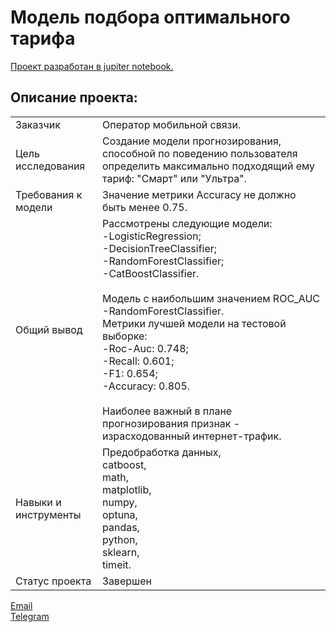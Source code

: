 # Модель подбора оптимального тарифа

[Проект разработан в jupiter notebook.](https://github.com/data-analyst-mr/data_science_projects/blob/main/mobile_tariff/mobil_tarif.ipynb)<br/>

## Описание проекта:
|   |  |
|---------------|-------------------|
|Заказчик| Оператор мобильной связи.|
|Цель исследования| Создание модели прогнозирования, способной по поведению пользователя определить максимально подходящий ему тариф: "Смарт" или "Ультра".|
|Требования к модели| Значение метрики Accuracy не должно быть менее 0.75.|
|Общий вывод|Рассмотрены следующие модели:<br/>-LogisticRegression;<br/>-DecisionTreeClassifier;<br/>-RandomForestClassifier;<br/>-CatBoostClassifier.<br/><br/>Модель с наибольшим значением ROC_AUC -RandomForestClassifier.<br/>Метрики лучшей модели на тестовой выборке:<br/>-Roc-Auc: 0.748;<br/>-Recall: 0.601;<br/>-F1: 0.654;<br/>-Accuracy: 0.805.<br/><br/>Наиболее важный в плане прогнозирования признак - израсходованный интернет-трафик.|
|Навыки и инструменты|Предобработка данных,<br/>catboost,<br/>math,<br/>matplotlib,<br/>numpy,<br/>optuna,<br/>pandas,<br/>python,<br/>sklearn,<br/>timeit.|
|Статус проекта| Завершен|


[Email](mailto:mikhail-shestakov-2022@bk.ru)<br/>
[Telegram](https://t.me/mshestakov1)


